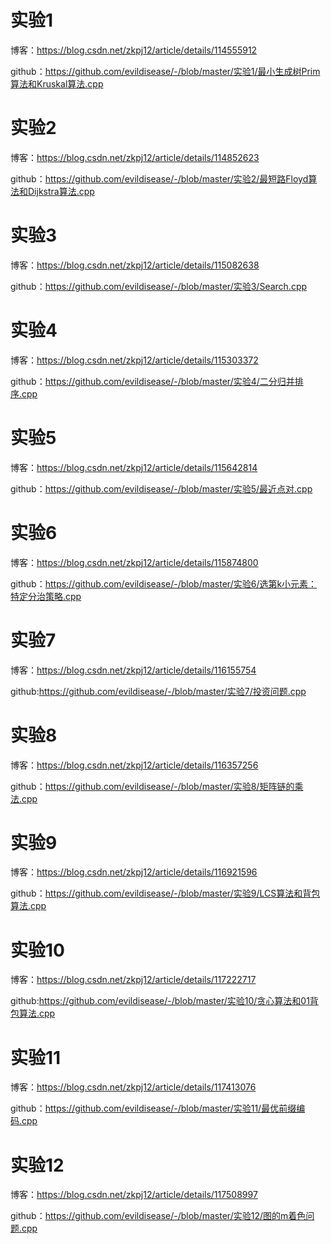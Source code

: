 # 实验1

博客：https://blog.csdn.net/zkpj12/article/details/114555912

github：https://github.com/evildisease/-/blob/master/实验1/最小生成树Prim算法和Kruskal算法.cpp

# 实验2

博客：https://blog.csdn.net/zkpj12/article/details/114852623

github：https://github.com/evildisease/-/blob/master/实验2/最短路Floyd算法和Dijkstra算法.cpp

# 实验3

博客：https://blog.csdn.net/zkpj12/article/details/115082638

github：https://github.com/evildisease/-/blob/master/实验3/Search.cpp

# 实验4

博客：https://blog.csdn.net/zkpj12/article/details/115303372

github：https://github.com/evildisease/-/blob/master/实验4/二分归并排序.cpp

# 实验5

博客：https://blog.csdn.net/zkpj12/article/details/115642814

github：https://github.com/evildisease/-/blob/master/实验5/最近点对.cpp

# 实验6

博客：https://blog.csdn.net/zkpj12/article/details/115874800

github：https://github.com/evildisease/-/blob/master/实验6/选第k小元素：特定分治策略.cpp

# 实验7

博客：https://blog.csdn.net/zkpj12/article/details/116155754

github:https://github.com/evildisease/-/blob/master/实验7/投资问题.cpp

# 实验8

博客：https://blog.csdn.net/zkpj12/article/details/116357256

github：https://github.com/evildisease/-/blob/master/实验8/矩阵链的乘法.cpp

# 实验9

博客：https://blog.csdn.net/zkpj12/article/details/116921596

github：https://github.com/evildisease/-/blob/master/实验9/LCS算法和背包算法.cpp

# 实验10

博客：https://blog.csdn.net/zkpj12/article/details/117222717

github:https://github.com/evildisease/-/blob/master/实验10/贪心算法和01背包算法.cpp

# 实验11

博客：https://blog.csdn.net/zkpj12/article/details/117413076

github：https://github.com/evildisease/-/blob/master/实验11/最优前缀编码.cpp

# 实验12

博客：https://blog.csdn.net/zkpj12/article/details/117508997

github：https://github.com/evildisease/-/blob/master/实验12/图的m着色问题.cpp